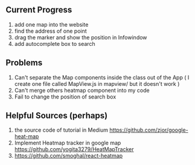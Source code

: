## Current Progress
1. add one map into the website
2. find the address of one point
3. drag the marker and show the position in Infowindow
4. add autocomplete box to search 

## Problems
1. Can't separate the Map components inside the class out of the App
   ( I create one file called MapView.js in mapview/ but it doesn't work )
2. Can't merge others heatmap component into my code
3. Fail to change the position of search box

## Helpful Sources (perhaps)
1. the source code of tutorial in Medium
https://github.com/zjor/google-heat-map
2. Implement Heatmap tracker in google map
https://github.com/yogita3279/HeatMapTracker
3. https://github.com/smoghal/react-heatmap 
